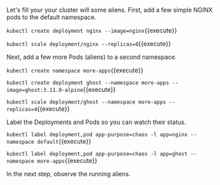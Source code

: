 Let's fill your your cluster will some aliens. First, add a few simple NGINX pods to the default namespace.

`kubectl create deployment nginx --image=nginx`{{execute}}

`kubectl scale deployment/nginx --replicas=8`{{execute}}

Next, add a few more Pods (aliens) to a second namespace.

`kubectl create namespace more-apps`{{execute}}

`kubectl create deployment ghost --namespace more-apps --image=ghost:3.11.0-alpine`{{execute}}

`kubectl scale deployment/ghost --namespace more-apps --replicas=4`{{execute}}

Label the Deployments and Pods so you can watch their status.

`kubectl label deployment,pod app-purpose=chaos -l app=nginx --namespace default`{{execute}}

`kubectl label deployment,pod app-purpose=chaos -l app=ghost --namespace more-apps`{{execute}}

In the next step, observe the running aliens.
